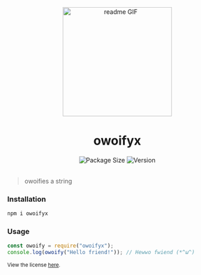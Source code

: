 <div align="center">
	<img src="https://imgur.com/YOkvxap.gif" alt="readme GIF" height="250">
	<h1>owoifyx</h1>
	<img src="https://img.shields.io/bundlephobia/min/owoifyx?color=red&label=Package%20Size&logo=npm&style=for-the-badge" alt="Package Size">
	<img src="https://img.shields.io/npm/v/owoifyx?label=Version&color=red&logo=npm&style=for-the-badge" alt="Version">
	<br><br>
</div>

> owoifies a string

### Installation

```bash
npm i owoifyx
```

### Usage

```js
const owoify = require("owoifyx");
console.log(owoify("Hello friend!")); // Hewwo fwiend (*^ω^)
```

<sub>View the license <a href="license.md">here</a>.</sub>

